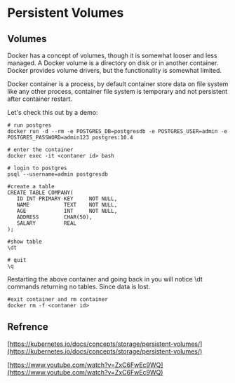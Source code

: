# Persistent Volumes

## Volumes

Docker has a concept of volumes, though it is somewhat looser and less managed. A Docker volume is a directory on disk or in another container. Docker provides volume drivers, but the functionality is somewhat limited.

Docker container is a process, by default container store data on file system like any other process, container file system is temporary and not persistent after container restart.

Let's check this out by a demo:

```
# run postgres
docker run -d --rm -e POSTGRES_DB=postgresdb -e POSTGRES_USER=admin -e POSTGRES_PASSWORD=admin123 postgres:10.4

# enter the container
docker exec -it <contaner id> bash

# login to postgres
psql --username=admin postgresdb

#create a table
CREATE TABLE COMPANY(
   ID INT PRIMARY KEY     NOT NULL,
   NAME           TEXT    NOT NULL,
   AGE            INT     NOT NULL,
   ADDRESS        CHAR(50),
   SALARY         REAL
);

#show table
\dt

# quit 
\q
```
Restarting the above container and going back in you will notice \dt commands returning no tables. Since data is lost.
```
#exit container and rm container 
docker rm -f <contaner id>
```

## Refrence 

[https://kubernetes.io/docs/concepts/storage/persistent-volumes/](https://kubernetes.io/docs/concepts/storage/persistent-volumes/)

[https://www.youtube.com/watch?v=ZxC6FwEc9WQ](https://www.youtube.com/watch?v=ZxC6FwEc9WQ)